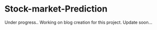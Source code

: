 # Stock-market-Prediction
Under progress..
Working on blog creation for this project. 
Update soon...
